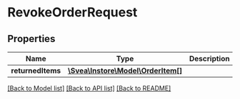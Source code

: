 # RevokeOrderRequest

## Properties
Name | Type | Description | Notes
------------ | ------------- | ------------- | -------------
**returnedItems** | [**\Svea\Instore\Model\OrderItem[]**](OrderItem.md) |  | [optional] 

[[Back to Model list]](../../README.md#documentation-for-models) [[Back to API list]](../../README.md#documentation-for-api-endpoints) [[Back to README]](../../README.md)

